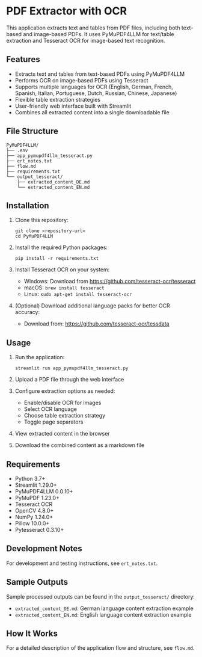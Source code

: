 # PDF Extractor with OCR

This application extracts text and tables from PDF files, including both text-based and image-based PDFs. It uses PyMuPDF4LLM for text/table extraction and Tesseract OCR for image-based text recognition.

## Features

- Extracts text and tables from text-based PDFs using PyMuPDF4LLM
- Performs OCR on image-based PDFs using Tesseract
- Supports multiple languages for OCR (English, German, French, Spanish, Italian, Portuguese, Dutch, Russian, Chinese, Japanese)
- Flexible table extraction strategies
- User-friendly web interface built with Streamlit
- Combines all extracted content into a single downloadable file

## File Structure

```
PyMuPDF4LLM/
├── .env
├── app_pymupdf4llm_tesseract.py
├── ert_notes.txt
├── flow.md
├── requirements.txt
└── output_tesseract/
    ├── extracted_content_DE.md
    └── extracted_content_EN.md
```

## Installation

1. Clone this repository:
   ```
   git clone <repository-url>
   cd PyMuPDF4LLM
   ```

2. Install the required Python packages:
   ```
   pip install -r requirements.txt
   ```

3. Install Tesseract OCR on your system:
   - Windows: Download from https://github.com/tesseract-ocr/tesseract
   - macOS: `brew install tesseract`
   - Linux: `sudo apt-get install tesseract-ocr`

4. (Optional) Download additional language packs for better OCR accuracy:
   - Download from: https://github.com/tesseract-ocr/tessdata

## Usage

1. Run the application:
   ```
   streamlit run app_pymupdf4llm_tesseract.py
   ```

2. Upload a PDF file through the web interface

3. Configure extraction options as needed:
   - Enable/disable OCR for images
   - Select OCR language
   - Choose table extraction strategy
   - Toggle page separators

4. View extracted content in the browser

5. Download the combined content as a markdown file

## Requirements

- Python 3.7+
- Streamlit 1.29.0+
- PyMuPDF4LLM 0.0.10+
- PyMuPDF 1.23.0+
- Tesseract OCR
- OpenCV 4.8.0+
- NumPy 1.24.0+
- Pillow 10.0.0+
- Pytesseract 0.3.10+

## Development Notes

For development and testing instructions, see `ert_notes.txt`.

## Sample Outputs

Sample processed outputs can be found in the `output_tesseract/` directory:
- `extracted_content_DE.md`: German language content extraction example
- `extracted_content_EN.md`: English language content extraction example

## How It Works

For a detailed description of the application flow and structure, see `flow.md`.